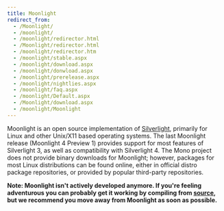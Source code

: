 ```yaml
---
title: Moonlight
redirect_from:
  - /Moonlight/
  - /moonlight/
  - /moonlight/redirector.html
  - /Moonlight/redirector.html
  - /moonlight/redirector.htm
  - /moonlight/stable.aspx
  - /moonlight/download.aspx
  - /moonlight/donwload.aspx
  - /moonlight/prerelease.aspx
  - /moonlight/nightlies.aspx
  - /moonlight/faq.aspx
  - /moonlight/Default.aspx
  - /Moonlight/download.aspx
  - /moonlight/Moonlight
---
```


Moonlight is an open source implementation of [Silverlight](http://msdn.microsoft.com/en-us/silverlight/bb187358.aspx), primarily for Linux and other Unix/X11 based operating systems. The last Moonlight release (Moonlight 4 Preview 1) provides support for most features of Silverlight 3, as well as compatibility with Silverlight 4. The Mono project does not provide binary downloads for Moonlight; however, packages for most Linux distributions can be found online, either in official distro package repositories, or provided by popular third-party repositories.

**Note: Moonlight isn't actively developed anymore. If you're feeling adventurous you can probably get it working by compiling from [source](https://github.com/mono/moon), but we recommend you move away from Moonlight as soon as possible.**
